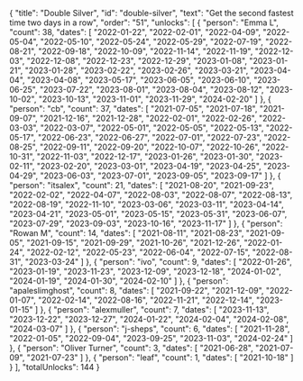 {
  "title": "Double Silver",
  "id": "double-silver",
  "text": "Get the second fastest time two days in a row",
  "order": "51",
  "unlocks": [
    {
      "person": "Emma L",
      "count": 38,
      "dates": [
        "2022-01-22",
        "2022-02-01",
        "2022-04-09",
        "2022-05-04",
        "2022-05-10",
        "2022-05-24",
        "2022-05-29",
        "2022-07-19",
        "2022-08-21",
        "2022-09-18",
        "2022-10-09",
        "2022-11-14",
        "2022-11-19",
        "2022-12-03",
        "2022-12-08",
        "2022-12-23",
        "2022-12-29",
        "2023-01-08",
        "2023-01-21",
        "2023-01-28",
        "2023-02-22",
        "2023-02-26",
        "2023-03-21",
        "2023-04-04",
        "2023-04-08",
        "2023-05-17",
        "2023-06-05",
        "2023-06-10",
        "2023-06-25",
        "2023-07-22",
        "2023-08-01",
        "2023-08-04",
        "2023-08-12",
        "2023-10-02",
        "2023-10-13",
        "2023-11-01",
        "2023-11-29",
        "2024-02-20"
      ]
    },
    {
      "person": "cb",
      "count": 37,
      "dates": [
        "2021-07-05",
        "2021-07-18",
        "2021-09-07",
        "2021-12-16",
        "2021-12-28",
        "2022-02-01",
        "2022-02-26",
        "2022-03-03",
        "2022-03-07",
        "2022-05-01",
        "2022-05-05",
        "2022-05-13",
        "2022-05-17",
        "2022-06-23",
        "2022-06-27",
        "2022-07-01",
        "2022-07-23",
        "2022-08-25",
        "2022-09-11",
        "2022-09-20",
        "2022-10-07",
        "2022-10-26",
        "2022-10-31",
        "2022-11-03",
        "2022-12-17",
        "2023-01-26",
        "2023-01-30",
        "2023-02-11",
        "2023-02-20",
        "2023-03-01",
        "2023-04-19",
        "2023-04-25",
        "2023-04-29",
        "2023-06-03",
        "2023-07-01",
        "2023-09-05",
        "2023-09-17"
      ]
    },
    {
      "person": "itsalex",
      "count": 21,
      "dates": [
        "2021-08-20",
        "2021-09-23",
        "2022-02-02",
        "2022-04-07",
        "2022-08-03",
        "2022-08-07",
        "2022-08-13",
        "2022-08-19",
        "2022-11-10",
        "2023-03-06",
        "2023-03-11",
        "2023-04-14",
        "2023-04-21",
        "2023-05-01",
        "2023-05-15",
        "2023-05-31",
        "2023-06-07",
        "2023-07-29",
        "2023-09-03",
        "2023-10-16",
        "2023-11-17"
      ]
    },
    {
      "person": "Rowan M",
      "count": 14,
      "dates": [
        "2021-08-11",
        "2021-08-23",
        "2021-09-05",
        "2021-09-15",
        "2021-09-29",
        "2021-10-26",
        "2021-12-26",
        "2022-01-24",
        "2022-02-12",
        "2022-05-23",
        "2022-06-04",
        "2022-07-15",
        "2022-08-31",
        "2023-03-24"
      ]
    },
    {
      "person": "ivo",
      "count": 9,
      "dates": [
        "2022-01-26",
        "2023-01-19",
        "2023-11-23",
        "2023-12-09",
        "2023-12-18",
        "2024-01-02",
        "2024-01-19",
        "2024-01-30",
        "2024-02-10"
      ]
    },
    {
      "person": "apaleslimghost",
      "count": 8,
      "dates": [
        "2021-09-22",
        "2021-12-09",
        "2022-01-07",
        "2022-02-14",
        "2022-08-16",
        "2022-11-21",
        "2022-12-14",
        "2023-01-15"
      ]
    },
    {
      "person": "alexmuller",
      "count": 7,
      "dates": [
        "2023-11-13",
        "2023-12-22",
        "2023-12-27",
        "2024-01-22",
        "2024-02-04",
        "2024-02-08",
        "2024-03-07"
      ]
    },
    {
      "person": "j-sheps",
      "count": 6,
      "dates": [
        "2021-11-28",
        "2022-01-05",
        "2022-09-04",
        "2023-09-25",
        "2023-11-03",
        "2024-02-24"
      ]
    },
    {
      "person": "Oliver Turner",
      "count": 3,
      "dates": [
        "2021-06-28",
        "2021-07-09",
        "2021-07-23"
      ]
    },
    {
      "person": "leaf",
      "count": 1,
      "dates": [
        "2021-10-18"
      ]
    }
  ],
  "totalUnlocks": 144
}